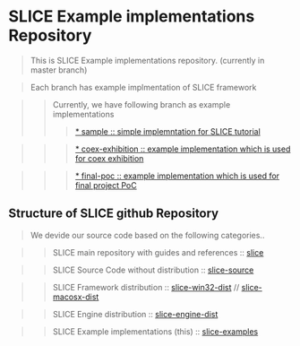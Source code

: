 # SLICE Example implementations Repository #
> This is SLICE Example implementations repository. (currently in master branch)

> Each branch has example implmentation of SLICE framework

>> Currently, we have following branch as example implementations
>>> [* sample :: simple implemntation for SLICE tutorial](https://github.com/slice-project/slice-examples/tree/sample)

>>> [* coex-exhibition :: example implementation which is used for coex exhibition](https://github.com/slice-project/slice-examples/tree/coex-exhibition)

>>> [* final-poc :: example implementation which is used for final project PoC](https://github.com/slice-project/slice-examples/tree/final-poc)

## Structure of SLICE github Repository ##
> We devide our source code based on the following categories..

>> SLICE main repository with guides and references :: [slice](https://github.com/slice-project/slice)

>> SLICE Source Code without distribution :: [slice-source](https://github.com/slice-project/slice-source)

>> SLICE Framework distribution :: [slice-win32-dist](https://github.com/slice-project/slice-win32-dist) // [slice-macosx-dist](https://github.com/slice-project/slice-macosx-dist) 

>> SLICE Engine distribution :: [slice-engine-dist](https://github.com/slice-project/slice-engine-dist.git)

>> SLICE Example implementations (this) :: [slice-examples](https://github.com/slice-project/slice-examples)
